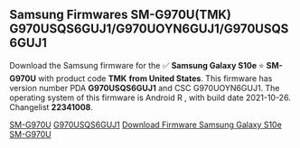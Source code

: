 <h2>Samsung Firmwares SM-G970U(TMK) G970USQS6GUJ1/G970UOYN6GUJ1/G970USQS6GUJ1</h2>
Download the Samsung firmware for the ✅ <strong>Samsung Galaxy S10e </strong> ⭐ <strong>SM-G970U</strong> with product code <strong>TMK</strong> <strong> from United States</strong>. This firmware has version number PDA <strong>G970USQS6GUJ1</strong> and CSC G970UOYN6GUJ1. The operating system of this firmware is Android R , with build date 2021-10-26. Changelist <strong>22341008</strong>.


[SM-G970U](https://samfirm.shop/samsung/model/SM-G970U)
[G970USQS6GUJ1](https://samfirm.shop/samsung/pda/G970USQS6GUJ1)
[Download Firmware Samsung Galaxy S10e SM-G970U](https://samfirm.shop/samsung/firmware/468187)
